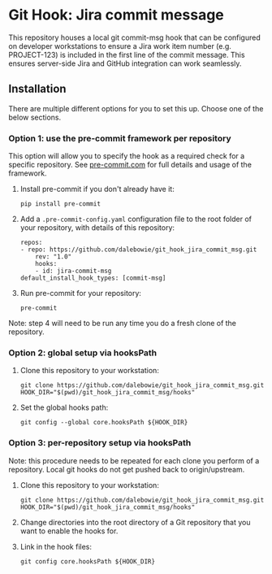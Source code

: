 # Git Hook: Jira commit message

This repository houses a local git commit-msg hook that can be configured on developer workstations to ensure a Jira work item number (e.g. PROJECT-123) is included in the first line of the commit message. This ensures server-side Jira and GitHub integration can work seamlessly. 


## Installation

There are multiple different options for you to set this up. Choose one of the below sections. 


### Option 1: use the pre-commit framework per repository

This option will allow you to specify the hook as a required check for a specific repository. See [pre-commit.com](https://pre-commit.com/) for full details and usage of the framework. 

1. Install pre-commit if you don't already have it:
	```
	pip install pre-commit
	```

2. Add a `.pre-commit-config.yaml` configuration file to the root folder of your repository, with details of this repository:
	```
	repos:
	- repo: https://github.com/dalebowie/git_hook_jira_commit_msg.git
		rev: "1.0"
		hooks:
		- id: jira-commit-msg
	default_install_hook_types: [commit-msg]
	```

3. Run pre-commit for your repository:
	```
	pre-commit
	```

Note: step 4 will need to be run any time you do a fresh clone of the repository.


### Option 2: global setup via hooksPath

1. Clone this repository to your workstation:
	```
	git clone https://github.com/dalebowie/git_hook_jira_commit_msg.git
	HOOK_DIR="$(pwd)/git_hook_jira_commit_msg/hooks"
	```

2. Set the global hooks path:
	```
	git config --global core.hooksPath ${HOOK_DIR}
	```


### Option 3: per-repository setup via hooksPath

Note: this procedure needs to be repeated for each clone you perform of a repository. Local git hooks do not get pushed back to origin/upstream.

1. Clone this repository to your workstation:
	```
	git clone https://github.com/dalebowie/git_hook_jira_commit_msg.git
	HOOK_DIR="$(pwd)/git_hook_jira_commit_msg/hooks"
	```

2. Change directories into the root directory of a Git repository that you want to enable the hooks for.

3. Link in the hook files:
	```
	git config core.hooksPath ${HOOK_DIR}
	```
